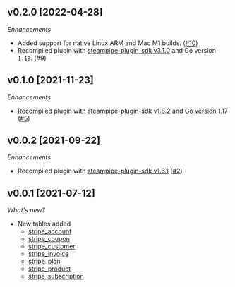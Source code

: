 ## v0.2.0 [2022-04-28]

_Enhancements_

- Added support for native Linux ARM and Mac M1 builds. ([#10](https://github.com/turbot/steampipe-plugin-stripe/pull/10))
- Recompiled plugin with [steampipe-plugin-sdk v3.1.0](https://github.com/turbot/steampipe-plugin-sdk/blob/main/CHANGELOG.md#v310--2022-03-30) and Go version `1.18`. ([#9](https://github.com/turbot/steampipe-plugin-stripe/pull/9))

## v0.1.0 [2021-11-23]

_Enhancements_

- Recompiled plugin with [steampipe-plugin-sdk v1.8.2](https://github.com/turbot/steampipe-plugin-sdk/blob/main/CHANGELOG.md#v182--2021-11-22) and Go version 1.17 ([#5](https://github.com/turbot/steampipe-plugin-stripe/pull/5))

## v0.0.2 [2021-09-22]

_Enhancements_

- Recompiled plugin with [steampipe-plugin-sdk v1.6.1](https://github.com/turbot/steampipe-plugin-sdk/blob/main/CHANGELOG.md#v161--2021-09-21) ([#2](https://github.com/turbot/steampipe-plugin-stripe/pull/2))

## v0.0.1 [2021-07-12]

_What's new?_

- New tables added
  - [stripe_account](https://hub.steampipe.io/plugins/turbot/stripe/tables/stripe_account)
  - [stripe_coupon](https://hub.steampipe.io/plugins/turbot/stripe/tables/stripe_coupon)
  - [stripe_customer](https://hub.steampipe.io/plugins/turbot/stripe/tables/stripe_customer)
  - [stripe_invoice](https://hub.steampipe.io/plugins/turbot/stripe/tables/stripe_invoice)
  - [stripe_plan](https://hub.steampipe.io/plugins/turbot/stripe/tables/stripe_plan)
  - [stripe_product](https://hub.steampipe.io/plugins/turbot/stripe/tables/stripe_product)
  - [stripe_subscription](https://hub.steampipe.io/plugins/turbot/stripe/tables/stripe_subscription)
